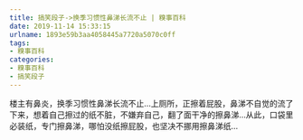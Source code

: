 ```yaml
---
title: 搞笑段子->换季习惯性鼻涕长流不止 | 糗事百科
date: 2019-11-14 15:33:15
urlname: 1893e59b3aa4058445a7720a5070c0ff
tags: 
- 糗事百科
categories:
- 糗事百科
- 搞笑段子
---
```

楼主有鼻炎，换季习惯性鼻涕长流不止…上厕所，正擦着屁股，鼻涕不自觉的流了下来，想着自己擦过的纸不脏，不嫌弃自己，翻了面干净的擦鼻涕…从此，口袋里必装纸，专门擦鼻涕，哪怕没纸擦屁股，也坚决不挪用擦鼻涕纸…


